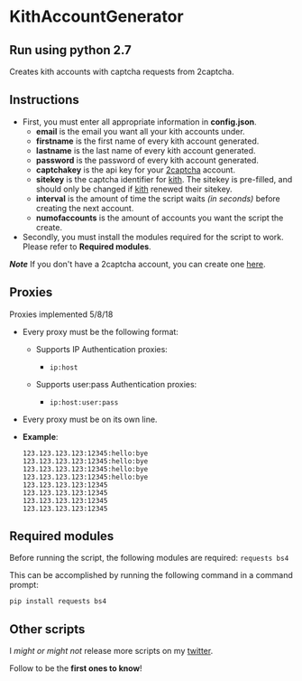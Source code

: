 # KithAccountGenerator
## Run using python 2.7

Creates kith accounts with captcha requests from 2captcha.

## Instructions

  * First, you must enter all appropriate information in **config.json**.
    * **email** is the email you want all your kith accounts under.
    * **firstname** is the first name of every kith account generated.
    * **lastname** is the last name of every kith account generated.
    * **password** is the password of every kith account generated.
    * **captchakey** is the api key for your [2captcha](https://goo.gl/T1c75n) account.
    * **sitekey** is the captcha identifier for [kith](https://kith.com/). The sitekey is pre-filled, and should only be changed if [kith](https://kith.com/) renewed their sitekey.
    * **interval** is the amount of time the script waits _(in seconds)_ before creating the next account.
    * **numofaccounts** is the amount of accounts you want the script the create.
  * Secondly, you must install the modules required for the script to work. Please refer to **Required modules**.

**_Note_** If you don't have a 2captcha account, you can create one [here](https://goo.gl/T1c75n).

## Proxies
Proxies implemented 5/8/18

  * Every proxy must be the following format:

    * Supports IP Authentication proxies:
      * ```ip:host```

    * Supports user:pass Authentication proxies:
      * ```ip:host:user:pass```

  * Every proxy must be on its own line.

  * **Example**:
	```
	123.123.123.123:12345:hello:bye
	123.123.123.123:12345:hello:bye
	123.123.123.123:12345:hello:bye
	123.123.123.123:12345:hello:bye
	123.123.123.123:12345
	123.123.123.123:12345
	123.123.123.123:12345
	123.123.123.123:12345
	```

## Required modules

Before running the script, the following modules are required:
```requests bs4```

This can be accomplished by running the following command in a command prompt:

```
pip install requests bs4
```

## Other scripts

I _might or might not_ release more scripts on my [twitter](https://twitter.com/zoegodterry).

Follow to be the **first ones to know**!
